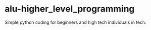 # alu-higher_level_programming
Simple python coding for beginners and high tech individuals in tech.
